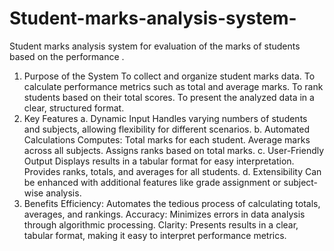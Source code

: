 # Student-marks-analysis-system-
Student marks analysis system for evaluation of the marks of students based on the performance .
1. Purpose of the System
To collect and organize student marks data.
To calculate performance metrics such as total and average marks.
To rank students based on their total scores.
To present the analyzed data in a clear, structured format.
2. Key Features
a. Dynamic Input
Handles varying numbers of students and subjects, allowing flexibility for different scenarios.
b. Automated Calculations
Computes:
Total marks for each student.
Average marks across all subjects.
Assigns ranks based on total marks.
c. User-Friendly Output
Displays results in a tabular format for easy interpretation.
Provides ranks, totals, and averages for all students.
d. Extensibility
Can be enhanced with additional features like grade assignment or subject-wise analysis.
6. Benefits
Efficiency: Automates the tedious process of calculating totals, averages, and rankings.
Accuracy: Minimizes errors in data analysis through algorithmic processing.
Clarity: Presents results in a clear, tabular format, making it easy to interpret performance metrics.


